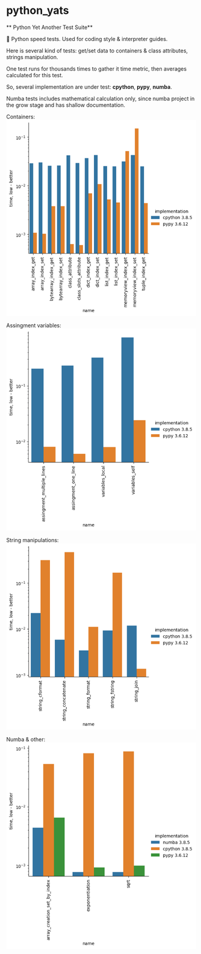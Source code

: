 # python_yats
** Python Yet Another Test Suite**

:muscle: Python speed tests. Used for coding style & interpreter guides.

Here is several kind of tests: get/set data to containers & class attributes, strings manipulation.

One test runs for thousands times to gather it time metric, then averages calculated for this test.

So, several implementation are under test: **cpython**, **pypy**, **numba**.

Numba tests includes mathematical calculation only, since numba project in the grow stage and has shallow documentation.

Containers:
![](/images/speed_tests_1.png)

Assingment variables:
![](/images/speed_tests_2.png)

String manipulations:
![](/images/speed_tests_3.png)

Numba & other:
![](/images/numba_tests.png)
